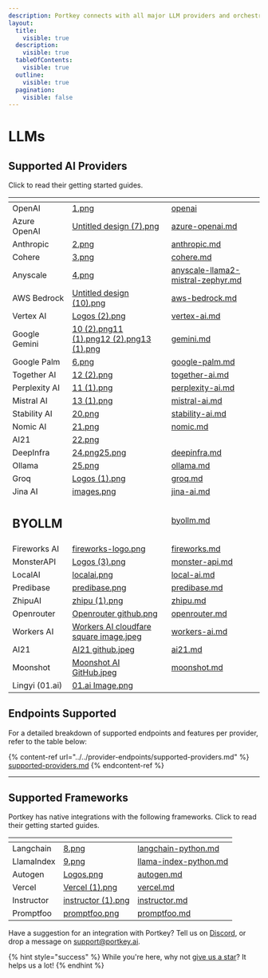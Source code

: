 ```yaml
---
description: Portkey connects with all major LLM providers and orchestration frameworks.
layout:
  title:
    visible: true
  description:
    visible: true
  tableOfContents:
    visible: true
  outline:
    visible: true
  pagination:
    visible: false
---
```


# LLMs

## Supported AI Providers

Click to read their getting started guides.

<table data-view="cards" data-full-width="false"><thead><tr><th></th><th data-hidden data-card-cover data-type="files"></th><th data-hidden data-card-target data-type="content-ref"></th></tr></thead><tbody><tr><td>OpenAI</td><td><a href="../../.gitbook/assets/1.png">1.png</a></td><td><a href="openai/">openai</a></td></tr><tr><td>Azure OpenAI</td><td><a href="../../.gitbook/assets/Untitled design (7).png">Untitled design (7).png</a></td><td><a href="azure-openai.md">azure-openai.md</a></td></tr><tr><td>Anthropic</td><td><a href="../../.gitbook/assets/2.png">2.png</a></td><td><a href="anthropic.md">anthropic.md</a></td></tr><tr><td>Cohere</td><td><a href="../../.gitbook/assets/3.png">3.png</a></td><td><a href="cohere.md">cohere.md</a></td></tr><tr><td>Anyscale</td><td><a href="../../.gitbook/assets/4.png">4.png</a></td><td><a href="anyscale-llama2-mistral-zephyr.md">anyscale-llama2-mistral-zephyr.md</a></td></tr><tr><td>AWS Bedrock</td><td><a href="../../.gitbook/assets/Untitled design (10).png">Untitled design (10).png</a></td><td><a href="aws-bedrock.md">aws-bedrock.md</a></td></tr><tr><td>Vertex AI</td><td><a href="../../.gitbook/assets/Logos (2).png">Logos (2).png</a></td><td><a href="vertex-ai.md">vertex-ai.md</a></td></tr><tr><td>Google Gemini</td><td><a href="../../.gitbook/assets/10 (2).png">10 (2).png</a><a href="../../.gitbook/assets/11 (1).png">11 (1).png</a><a href="../../.gitbook/assets/12 (2).png">12 (2).png</a><a href="../../.gitbook/assets/13 (1).png">13 (1).png</a></td><td><a href="gemini.md">gemini.md</a></td></tr><tr><td>Google Palm</td><td><a href="../../.gitbook/assets/6.png">6.png</a></td><td><a href="google-palm.md">google-palm.md</a></td></tr><tr><td>Together AI</td><td><a href="../../.gitbook/assets/12 (2).png">12 (2).png</a></td><td><a href="together-ai.md">together-ai.md</a></td></tr><tr><td>Perplexity AI</td><td><a href="../../.gitbook/assets/11 (1).png">11 (1).png</a></td><td><a href="perplexity-ai.md">perplexity-ai.md</a></td></tr><tr><td>Mistral AI</td><td><a href="../../.gitbook/assets/13 (1).png">13 (1).png</a></td><td><a href="mistral-ai.md">mistral-ai.md</a></td></tr><tr><td>Stability AI</td><td><a href="../../.gitbook/assets/20.png">20.png</a></td><td><a href="stability-ai.md">stability-ai.md</a></td></tr><tr><td>Nomic AI</td><td><a href="../../.gitbook/assets/21.png">21.png</a></td><td><a href="nomic.md">nomic.md</a></td></tr><tr><td>AI21</td><td><a href="../../.gitbook/assets/22.png">22.png</a></td><td></td></tr><tr><td>DeepInfra</td><td><a href="../../.gitbook/assets/24.png">24.png</a><a href="../../.gitbook/assets/25.png">25.png</a></td><td><a href="deepinfra.md">deepinfra.md</a></td></tr><tr><td>Ollama</td><td><a href="../../.gitbook/assets/25.png">25.png</a></td><td><a href="ollama.md">ollama.md</a></td></tr><tr><td>Groq</td><td><a href="../../.gitbook/assets/Logos (1).png">Logos (1).png</a></td><td><a href="groq.md">groq.md</a></td></tr><tr><td>Jina AI</td><td><a href="../../.gitbook/assets/images.png">images.png</a></td><td><a href="jina-ai.md">jina-ai.md</a></td></tr><tr><td><h2>BYOLLM</h2></td><td></td><td><a href="byollm.md">byollm.md</a></td></tr><tr><td>Fireworks AI</td><td><a href="../../.gitbook/assets/fireworks-logo.png">fireworks-logo.png</a></td><td><a href="fireworks.md">fireworks.md</a></td></tr><tr><td>MonsterAPI</td><td><a href="../../.gitbook/assets/Logos (3).png">Logos (3).png</a></td><td><a href="monster-api.md">monster-api.md</a></td></tr><tr><td>LocalAI</td><td><a href="../../.gitbook/assets/localai.png">localai.png</a></td><td><a href="local-ai.md">local-ai.md</a></td></tr><tr><td>Predibase</td><td><a href="../../.gitbook/assets/predibase.png">predibase.png</a></td><td><a href="predibase.md">predibase.md</a></td></tr><tr><td>ZhipuAI</td><td><a href="../../.gitbook/assets/zhipu (1).png">zhipu (1).png</a></td><td><a href="zhipu.md">zhipu.md</a></td></tr><tr><td>Openrouter</td><td><a href="../../.gitbook/assets/Openrouter github.png">Openrouter github.png</a></td><td><a href="openrouter.md">openrouter.md</a></td></tr><tr><td>Workers AI</td><td><a href="../../.gitbook/assets/Workers AI cloudfare square image.jpeg">Workers AI cloudfare square image.jpeg</a></td><td><a href="workers-ai.md">workers-ai.md</a></td></tr><tr><td>AI21</td><td><a href="../../.gitbook/assets/AI21 github.jpeg">AI21 github.jpeg</a></td><td><a href="ai21.md">ai21.md</a></td></tr><tr><td>Moonshot</td><td><a href="../../.gitbook/assets/Moonshot AI GitHub.jpeg">Moonshot AI GitHub.jpeg</a></td><td><a href="moonshot.md">moonshot.md</a></td></tr><tr><td>Lingyi (01.ai)</td><td><a href="../../.gitbook/assets/01.ai Image.png">01.ai Image.png</a></td><td></td></tr></tbody></table>

## Endpoints Supported

For a detailed breakdown of supported endpoints and features per provider, refer to the table below:

{% content-ref url="../../provider-endpoints/supported-providers.md" %}
[supported-providers.md](../../provider-endpoints/supported-providers.md)
{% endcontent-ref %}

***

## Supported Frameworks

Portkey has native integrations with the following frameworks. Click to read their getting started guides.

<table data-view="cards"><thead><tr><th></th><th data-hidden data-card-cover data-type="files"></th><th data-hidden data-card-target data-type="content-ref"></th></tr></thead><tbody><tr><td>Langchain</td><td><a href="../../.gitbook/assets/8.png">8.png</a></td><td><a href="../libraries/langchain-python.md">langchain-python.md</a></td></tr><tr><td>LlamaIndex</td><td><a href="../../.gitbook/assets/9.png">9.png</a></td><td><a href="../libraries/llama-index-python.md">llama-index-python.md</a></td></tr><tr><td>Autogen</td><td><a href="../../.gitbook/assets/Logos.png">Logos.png</a></td><td><a href="../libraries/autogen.md">autogen.md</a></td></tr><tr><td>Vercel</td><td><a href="../../.gitbook/assets/Vercel (1).png">Vercel (1).png</a></td><td><a href="../libraries/vercel.md">vercel.md</a></td></tr><tr><td>Instructor</td><td><a href="../../.gitbook/assets/instructor (1).png">instructor (1).png</a></td><td><a href="../libraries/instructor.md">instructor.md</a></td></tr><tr><td>Promptfoo</td><td><a href="../../.gitbook/assets/promptfoo.png">promptfoo.png</a></td><td><a href="../libraries/promptfoo.md">promptfoo.md</a></td></tr></tbody></table>

Have a suggestion for an integration with Portkey? Tell us on [Discord](https://discord.gg/DD7vgKK299), or drop a message on support@portkey.ai.

{% hint style="success" %}
While you're here, why not [give us a star](https://git.new/ai-gateway-docs)? It helps us a lot!
{% endhint %}
